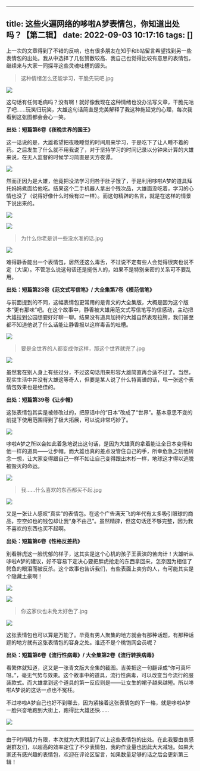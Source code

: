 
---
title: 这些火遍网络的哆啦A梦表情包，你知道出处吗？【第二辑】
date: 2022-09-03 10:17:16
tags: []
---


上一次的文章得到了不错的反响，也有很多朋友在知乎和b站留言希望找到另一些表情包的出处。我从中选择了几张赞数较高、我自己也觉得比较有意思的表情包，继续来与大家一同探寻这些灵魂吐槽的源头。
</br>

> 这种情绪怎么还能学习，干脆先玩吧.jpg

![](https://pic1.zhimg.com/80/v2-9ced8405e28127bd7ac7aa1b3e4d0f9c_1440w.jpg?source=d16d100b)

这句话有任何毛病吗？没有啊！就好像我现在这种情绪也没办法写文章，干脆先咕了吧……玩笑归玩笑，大雄这句话简直是完美解释了我这种拖延党的心理，每次我看到这张图都会会心一笑。

**出处：短篇第6卷《夜晚世界的国王》**

这一话说的是，大雄希望把夜晚睡觉的时间用来学习，于是吃下了让人睡不着的药。之后发生了什么就不用我说了，对于坚持学习的时间记录以分钟来计算的大雄来说，在无人监督的时候学习简直是天方夜谭。

![](https://pica.zhimg.com/80/v2-8dbad277fd22224fd6b28377f87ae0dd_1440w.jpg?source=d16d100b)

然而正因为是大雄，他竟把没法学习归咎于肚子饿了，于是利用哆啦A梦的道具拜托妈妈煮面给他吃。结果这个二手机器人拿出个残次品，大雄面没吃着，学习的心情也没了（说得好像什么时候有过一样）。而这句精辟的名言，就是在这样的情景下说出来的。

![](https://pic1.zhimg.com/80/v2-7842cd4871c533eed0e42f08f59c41be_1440w.jpg?source=d16d100b)

![](https://pic4.zhimg.com/80/v2-71edc04849f982b0b3d84301252a489c_1440w.jpg?source=d16d100b)
</br>

> 为什么你老是讲一些没水准的话.jpg

![](https://pica.zhimg.com/80/v2-2d99e5580d7d9262929a3de104c82c21_1440w.jpg?source=d16d100b)

难得静香能出一个表情包，居然还这么毒舌，不过说不定有些人会觉得很爽也说不定（大误）。不管怎么说这句话还是挺伤人的，如果不是特别亲密的关系可不要乱用。

**出处：短篇第23卷《范文式写信笔》/ 大全集第7卷《模范信笔》**

与前面提到的不同，这幅表情包更常用的是青文的大全集版，大概是因为这个版本“更有那味”吧。在这个故事中，静香被大雄用范文式写信笔写的信感动，主动把大雄拉到公园想要好好聊一聊。结果没有道具加持的大雄自然表现拉胯，我们甚至都不知道他说了什么话能让静香报以这样毒舌的吐槽。

![](https://picx.zhimg.com/80/v2-ae1dba521374f69a711a202bd7fbcf0c_1440w.jpg?source=d16d100b)
</br>

> 要是全世界的人都变成你这样，那这个世界就完了.jpg

![](https://picx.zhimg.com/80/v2-c48dfe6114f73575eaaa552e10789a05_1440w.jpg?source=d16d100b)

虽然套在别人身上有些过分，不过这句话用来形容大雄简直再合适不过了。当然，现实生活中并没有大雄这等奇人，但要是某人说了什么特离谱的话，甩一张这个表情包效果也是绝佳的。

**出处：短篇第39卷《让步帽》**

这张表情包其实是被修改过的，把原话中的“日本”改成了“世界”。基本意思不变的前提下使用范围得到了极大拓展，可以说非常巧妙了。

![](https://pic2.zhimg.com/80/v2-4753c2784985dfad7008748b35544991_1440w.jpg?source=d16d100b)

哆啦A梦之所以会如此着急地说出这句话，是因为大雄真的拿着能让全日本变得和他一样的道具——让步帽。而大雄也真的差点没管住自己的手，所幸危急之刻他转念一想，让大家变得跟自己一样不如让自己变得跟出木杉一样，地球这才得以逃脱被毁灭的命运。

![](https://pic1.zhimg.com/80/v2-a190601170eef397ea45a215c8b32f50_1440w.jpg?source=d16d100b)
</br>

> 我……什么喜欢的东西都买不起.jpg

![](https://pic3.zhimg.com/80/v2-90e820c9c2ff3d861bd3c47481d1c56d_1440w.jpg?source=d16d100b)

又是一张让人感叹“真实”的表情包。在这个广告满天飞的年代有太多吸引眼球的商品，空空如也的钱包却让我“身不由己”。虽然精辟，但这句话还不够完整，因为我不喜欢的东西也买不起啊。

**出处：短篇第6卷《性格反差药》**

别看胖虎这一脸忧郁的样子，这其实是这个心机的孩子王表演的苦肉计！大雄听从哆啦A梦的建议，好不容易下定决心要把胖虎抢走的东西拿回来，怎奈因为相信了鳄鱼的眼泪而被反杀。这个故事也告诉我们，有些表面上卖穷的人，有可能其实是个隐藏土豪啊！

![](https://pica.zhimg.com/80/v2-726ae4d77c97b33e1b2721fd26399121_1440w.jpg?source=d16d100b)

![](https://pic2.zhimg.com/80/v2-4eee83e27fc6e987d21ce55abfac572a_1440w.jpg?source=d16d100b)
</br>

> 你这家伙也未免太好色了.jpg

![](https://pic2.zhimg.com/80/v2-39a0f8ea1e7f2335586c10114b5d5030_1440w.jpg?source=d16d100b)

这张表情包也可以算是万能了。毕竟有男人聚集的地方就会有那种话题，有那种话题的地方就有这张表情包的容身之处。谁还不是个桃饱网会员呢？

**出处：短篇第6卷《流行性病毒》/ 大全集第2卷《流行转换病毒》**

看繁体就知道，这又是一张青文版大全集的截图。吉美把这一句翻译成“你可真坏呀。”，毫无气势与效果。这个故事中的道具，流行性病毒，可以改变当今流行的服装款式。而大雄拿到这个道具的第一反应则是——让女生的裙子越来越短。所以哆啦A梦说的这话一点也不冤枉。

不过哆啦A梦自己也好不到哪去，因为紧接着这张表情包的下一格，就是哆啦A梦一脸兴奋地跑到大街上，跑得比大雄还快……

![](https://pic4.zhimg.com/80/v2-1a80884ddb9ad2045f979b9a22914da9_1440w.jpg?source=d16d100b)

---

由于时间精力有限，本次就为大家找到了以上这些表情包的出处。在此我要由衷感谢群友们，以超高的效率定位了不少表情包，我的作业量也因此大大减轻。如果大家还有感兴趣的表情包，欢迎在评论区留言，如果数量足够的话之后会更新第三辑！